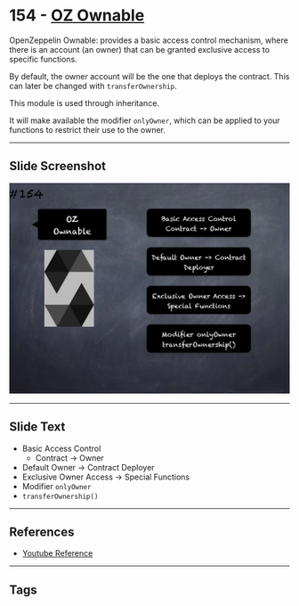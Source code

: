 # 154 - [OZ Ownable](OZ%20Ownable.md)
OpenZeppelin Ownable: provides a basic access control mechanism, where there is an account (an owner) that can be granted exclusive access to specific functions. 

By default, the owner account will be the one that deploys the contract. This can later be changed with `transferOwnership`. 

This module is used through inheritance. 

It will make available the modifier `onlyOwner`, which can be applied to your functions to restrict their use to the owner.

___
## Slide Screenshot
![154.png](../../images/3.%20Solidity%20201/154.png)
___
## Slide Text
- Basic Access Control
	- Contract -> Owner
- Default Owner -> Contract Deployer
- Exclusive Owner Access -> Special Functions
- Modifier `onlyOwner`
- `transferOwnership()`
___
## References
- [Youtube Reference](https://youtu.be/C0zBhTgppLQ?t=1642)
___
## Tags